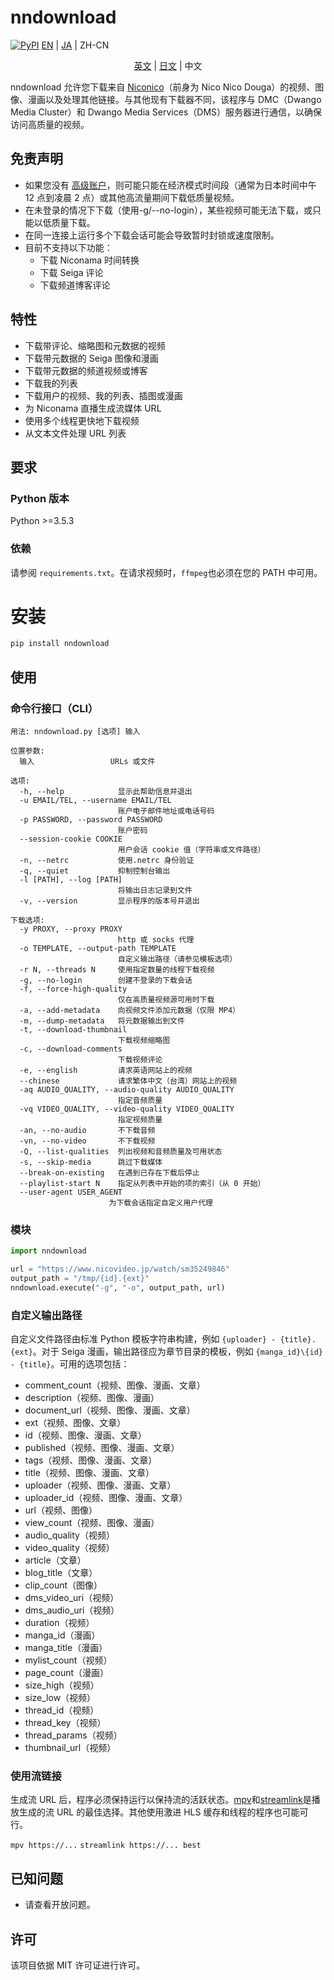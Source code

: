 # nndownload

[![PyPI](https://img.shields.io/pypi/v/nndownload.svg)](https://pypi.org/project/nndownload/)
<a href='./README.md'>EN</a> | <a href='./README_JA.md'>JA</a> | ZH-CN
<p align='center'>
    <a href='./README.md'>英文</a> | <a href='./README_JA.md'>日文</a> | 中文
</p>

nndownload 允许您下载来自 [Niconico](http://nicovideo.jp)（前身为 Nico Nico Douga）的视频、图像、漫画以及处理其他链接。与其他现有下载器不同，该程序与 DMC（Dwango Media Cluster）和 Dwango Media Services（DMS）服务器进行通信，以确保访问高质量的视频。

## 免责声明

- 如果您没有 [高级账户](https://secure.nicovideo.jp/secure/premium_detail/)，则可能只能在经济模式时间段（通常为日本时间中午 12 点到凌晨 2 点）或其他高流量期间下载低质量视频。
- 在未登录的情况下下载（使用-g/--no-login），某些视频可能无法下载，或只能以低质量下载。
- 在同一连接上运行多个下载会话可能会导致暂时封锁或速度限制。
- 目前不支持以下功能：
  - 下载 Niconama 时间转换
  - 下载 Seiga 评论
  - 下载频道博客评论

## 特性

- 下载带评论、缩略图和元数据的视频
- 下载带元数据的 Seiga 图像和漫画
- 下载带元数据的频道视频或博客
- 下载我的列表
- 下载用户的视频、我的列表、插图或漫画
- 为 Niconama 直播生成流媒体 URL
- 使用多个线程更快地下载视频
- 从文本文件处理 URL 列表

## 要求

### Python 版本

Python >=3.5.3

### 依赖

请参阅 `requirements.txt`。在请求视频时，`ffmpeg`也必须在您的 PATH 中可用。

# 安装

```bash
pip install nndownload
```

## 使用

### 命令行接口（CLI）

```
用法: nndownload.py [选项] 输入

位置参数:
  输入                 URLs 或文件

选项:
  -h, --help            显示此帮助信息并退出
  -u EMAIL/TEL, --username EMAIL/TEL
                        账户电子邮件地址或电话号码
  -p PASSWORD, --password PASSWORD
                        账户密码
  --session-cookie COOKIE
                        用户会话 cookie 值（字符串或文件路径）
  -n, --netrc           使用.netrc 身份验证
  -q, --quiet           抑制控制台输出
  -l [PATH], --log [PATH]
                        将输出日志记录到文件
  -v, --version         显示程序的版本号并退出

下载选项:
  -y PROXY, --proxy PROXY
                        http 或 socks 代理
  -o TEMPLATE, --output-path TEMPLATE
                        自定义输出路径（请参见模板选项）
  -r N, --threads N     使用指定数量的线程下载视频
  -g, --no-login        创建不登录的下载会话
  -f, --force-high-quality
                        仅在高质量视频源可用时下载
  -a, --add-metadata    向视频文件添加元数据（仅限 MP4）
  -m, --dump-metadata   将元数据输出到文件
  -t, --download-thumbnail
                        下载视频缩略图
  -c, --download-comments
                        下载视频评论
  -e, --english         请求英语网站上的视频
  --chinese             请求繁体中文（台湾）网站上的视频
  -aq AUDIO_QUALITY, --audio-quality AUDIO_QUALITY
                        指定音频质量
  -vq VIDEO_QUALITY, --video-quality VIDEO_QUALITY
                        指定视频质量
  -an, --no-audio       不下载音频
  -vn, --no-video       不下载视频
  -Q, --list-qualities  列出视频和音频质量及可用状态
  -s, --skip-media      跳过下载媒体
  --break-on-existing   在遇到已存在下载后停止
  --playlist-start N    指定从列表中开始的项的索引（从 0 开始）
  --user-agent USER_AGENT
                      为下载会话指定自定义用户代理
```

### 模块

```python
import nndownload

url = "https://www.nicovideo.jp/watch/sm35249846"
output_path = "/tmp/{id}.{ext}"
nndownload.execute("-g", "-o", output_path, url)
```

### 自定义输出路径

自定义文件路径由标准 Python 模板字符串构建，例如 `{uploader} - {title}.{ext}`。对于 Seiga 漫画，输出路径应为章节目录的模板，例如 `{manga_id}\{id} - {title}`。可用的选项包括：

- comment_count（视频、图像、漫画、文章）
- description（视频、图像、漫画）
- document_url（视频、图像、漫画、文章）
- ext（视频、图像、文章）
- id（视频、图像、漫画、文章）
- published（视频、图像、漫画、文章）
- tags（视频、图像、漫画、文章）
- title（视频、图像、漫画、文章）
- uploader（视频、图像、漫画、文章）
- uploader_id（视频、图像、漫画、文章）
- url（视频、图像）
- view_count（视频、图像、漫画）
- audio_quality（视频）
- video_quality（视频）
- article（文章）
- blog_title（文章）
- clip_count（图像）
- dms_video_uri（视频）
- dms_audio_uri（视频）
- duration（视频）
- manga_id（漫画）
- manga_title（漫画）
- mylist_count（视频）
- page_count（漫画）
- size_high（视频）
- size_low（视频）
- thread_id（视频）
- thread_key（视频）
- thread_params（视频）
- thumbnail_url（视频）

### 使用流链接

生成流 URL 后，程序必须保持运行以保持流的活跃状态。[mpv](https://github.com/mpv-player/mpv)和[streamlink](https://github.com/streamlink/streamlink)是播放生成的流 URL 的最佳选择。其他使用激进 HLS 缓存和线程的程序也可能可行。

`mpv https://...`
`streamlink https://... best`

## 已知问题

- 请查看开放问题。

## 许可

该项目依据 MIT 许可证进行许可。
